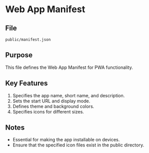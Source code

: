 # Web App Manifest

## File
`public/manifest.json`

## Purpose
This file defines the Web App Manifest for PWA functionality.

## Key Features
1. Specifies the app name, short name, and description.
2. Sets the start URL and display mode.
3. Defines theme and background colors.
4. Specifies icons for different sizes.

## Notes
- Essential for making the app installable on devices.
- Ensure that the specified icon files exist in the public directory.